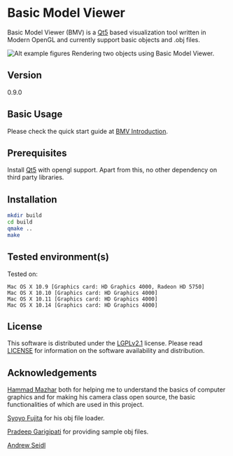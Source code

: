 Basic Model Viewer
==================

Basic Model Viewer (BMV) is a [Qt5] based visualization tool written in Modern OpenGL and
currently support basic objects and .obj files.

![Alt example figures](http://lakshmananumolu.com/Projects/Applications/BasicModelViewer/cubehandle_teapot_poster)
Rendering two objects using Basic Model Viewer.

Version
-------

0.9.0

Basic Usage
-----------

Please check the quick start guide at [BMV Introduction].

Prerequisites
-------------

Install [Qt5] with opengl support. Apart from this, no other dependency on third
party libraries.

Installation
------------

```sh
mkdir build
cd build
qmake ..
make
```

Tested environment(s)
---------------------

Tested on:

    Mac OS X 10.9 [Graphics card: HD Graphics 4000, Radeon HD 5750]
    Mac OS X 10.10 [Graphics card: HD Graphics 4000]
    Mac OS X 10.11 [Graphics card: HD Graphics 4000]
    Mac OS X 10.14 [Graphics card: HD Graphics 4000]

License
-------

This software is distributed under the [LGPLv2.1] license. Please read [LICENSE] for information on the software availability and distribution.

Acknowledgements
----------------

[Hammad Mazhar] both for helping me to understand the basics of computer graphics and for making his camera class open source, the basic functionalities of which are used in this project.

[Syoyo Fujita] for his obj file loader.

[Pradeep Garigipati] for providing sample obj files.

[Andrew Seidl]

[BMV Introduction]:http://lakshmananumolu.com/Projects/Applications/BasicModelViewer/
[Qt5]:http://qt-project.org/qt5
[Hammad Mazhar]:https://github.com/hmazhar
[Syoyo Fujita]:https://github.com/syoyo
[Pradeep Garigipati]:https://github.com/9prady9
[Andrew Seidl]:https://github.com/andrewseidl
[LICENSE]:https://github.com/acrlakshman/BasicModelViewer/blob/master/LICENSE.txt
[LGPLv2.1]:http://www.gnu.org/licenses/lgpl-2.1.html
